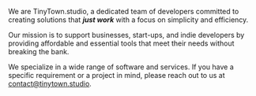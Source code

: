 We are TinyTown.studio, a dedicated team of developers committed to creating
solutions that _**just work**_ with a focus on simplicity and efficiency.

Our mission is to support businesses, start-ups, and indie developers by
providing affordable and essential tools that meet their needs without breaking
the bank.

We specialize in a wide range of software and services. If you have a specific
requirement or a project in mind, please reach out to us at
<contact@tinytown.studio>.
